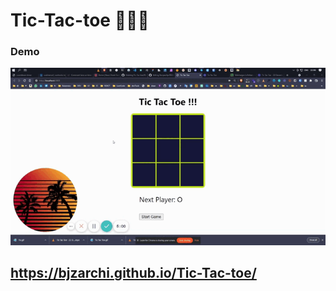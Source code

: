 # Tic-Tac-toe 🚀🚀🚀

### Demo

![Demo](https://github.com/BjzArchi/Tic-Tac-toe/blob/master/Tic.gif)

## https://bjzarchi.github.io/Tic-Tac-toe/

